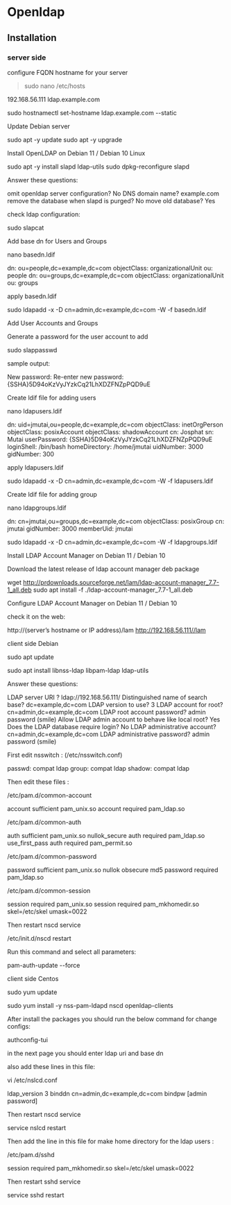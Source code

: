 # Openldap

## Installation
### server side
configure FQDN hostname for your server

> sudo nano /etc/hosts

192.168.56.111   ldap.example.com


sudo hostnamectl set-hostname ldap.example.com --static



Update Debian server

sudo apt -y update
sudo apt -y upgrade



Install OpenLDAP on Debian 11 / Debian 10 Linux



sudo apt -y install slapd ldap-utils
sudo dpkg-reconfigure slapd



Answer these questions:

omit openldap server configuration? No
DNS domain name? example.com
remove the database when slapd is purged? No
move old database? Yes


check ldap configuration:

sudo slapcat



Add base dn for Users and Groups



nano basedn.ldif

dn: ou=people,dc=example,dc=com
objectClass: organizationalUnit
ou: people
dn: ou=groups,dc=example,dc=com
objectClass: organizationalUnit
ou: groups


apply basedn.ldif

sudo ldapadd -x -D cn=admin,dc=example,dc=com -W -f basedn.ldif


Add User Accounts and Groups

Generate a password for the user account to add

sudo slappasswd

sample output:

New password:
Re-enter new password:
{SSHA}5D94oKzVyJYzkCq21LhXDZFNZpPQD9uE


Create ldif file for adding users



nano ldapusers.ldif



dn: uid=jmutai,ou=people,dc=example,dc=com
objectClass: inetOrgPerson
objectClass: posixAccount
objectClass: shadowAccount
cn: Josphat
sn: Mutai
userPassword: {SSHA}5D94oKzVyJYzkCq21LhXDZFNZpPQD9uE
loginShell: /bin/bash
homeDirectory: /home/jmutai
uidNumber: 3000
gidNumber: 300


apply ldapusers.ldif

sudo ldapadd -x -D cn=admin,dc=example,dc=com -W -f ldapusers.ldif



Create ldif file for adding group



nano ldapgroups.ldif



dn: cn=jmutai,ou=groups,dc=example,dc=com
objectClass: posixGroup
cn: jmutai
gidNumber: 3000
memberUid: jmutai


sudo ldapadd -x -D cn=admin,dc=example,dc=com -W -f ldapgroups.ldif



Install LDAP Account Manager on Debian 11 / Debian 10



Download the latest release of ldap account manager deb package

wget http://prdownloads.sourceforge.net/lam/ldap-account-manager_7.7-1_all.deb
sudo apt install -f ./ldap-account-manager_7.7-1_all.deb



Configure LDAP Account Manager on Debian 11 / Debian 10



check it on the web:



http://(server’s hostname or IP address)/lam
http://192.168.56.111//lam



client side Debian 


sudo apt update

sudo apt install libnss-ldap libpam-ldap ldap-utils



Answer these questions:

LDAP server URI ? ldap://192.168.56.111/
Distinguished name of search base? dc=example,dc=com
LDAP version to use? 3
LDAP account for root? cn=admin,dc=example,dc=com
LDAP root account password? admin password (smile)
Allow LDAP admin account to behave like local root? Yes
Does the LDAP database require login? No
LDAP administrative account? cn=admin,dc=example,dc=com
LDAP administrative password? admin password (smile)

First edit nsswitch : (/etc/nsswitch.conf)


passwd:            compat ldap
group:               compat ldap
shadow:           compat ldap



Then edit these files :

/etc/pam.d/common-account


account sufficient pam_unix.so
account required pam_ldap.so

/etc/pam.d/common-auth


auth sufficient pam_unix.so nullok_secure
auth required pam_ldap.so use_first_pass
auth required pam_permit.so


 /etc/pam.d/common-password


password sufficient pam_unix.so nullok obsecure md5
password required pam_ldap.so

/etc/pam.d/common-session


session required pam_unix.so
session required pam_mkhomedir.so skel=/etc/skel umask=0022


Then restart nscd service

/etc/init.d/nscd restart

Run this command and select all parameters:

pam-auth-update --force



client side Centos


sudo yum update

sudo yum install -y nss-pam-ldapd nscd openldap-clients



After install the packages you should run the below command for change configs:

authconfig-tui





in the next page you should enter ldap uri and base dn

also add these lines in this file:



vi /etc/nslcd.conf



ldap_version 3
binddn cn=admin,dc=example,dc=com
bindpw [admin password]

Then restart nscd service

service nslcd restart



Then add the line in this file for make home directory for the ldap users :

/etc/pam.d/sshd

session required pam_mkhomedir.so skel=/etc/skel umask=0022


Then restart sshd service

service sshd restart
